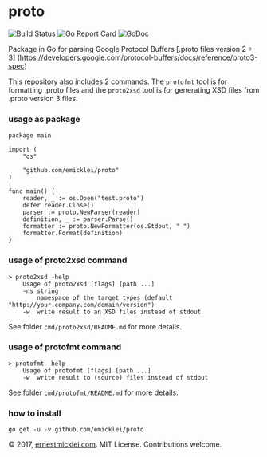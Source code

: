 # proto

[![Build Status](https://travis-ci.org/emicklei/proto.png)](https://travis-ci.org/emicklei/proto)
[![Go Report Card](https://goreportcard.com/badge/github.com/emicklei/proto)](https://goreportcard.com/report/github.com/emicklei/proto)
[![GoDoc](https://godoc.org/github.com/emicklei/proto?status.svg)](https://godoc.org/github.com/emicklei/proto)

Package in Go for parsing Google Protocol Buffers [.proto files version 2 + 3] (https://developers.google.com/protocol-buffers/docs/reference/proto3-spec)

This repository also includes 2 commands. The `protofmt` tool is for formatting .proto files and the `proto2xsd` tool is for generating XSD files from .proto version 3 files.

### usage as package

	package main

	import (
		"os"

		"github.com/emicklei/proto"
	)

	func main() {
		reader, _ := os.Open("test.proto")
		defer reader.Close()
		parser := proto.NewParser(reader)
		definition, _ := parser.Parse()
		formatter := proto.NewFormatter(os.Stdout, " ")
		formatter.Format(definition)
	}

### usage of proto2xsd command

	> proto2xsd -help
		Usage of proto2xsd [flags] [path ...]
  		-ns string
    		namespace of the target types (default "http://your.company.com/domain/version")		
  		-w	write result to an XSD files instead of stdout

See folder `cmd/proto2xsd/README.md` for more details.

### usage of protofmt command

	> protofmt -help
		Usage of protofmt [flags] [path ...]
  		-w	write result to (source) files instead of stdout

See folder `cmd/protofmt/README.md` for more details.

### how to install

    go get -u -v github.com/emicklei/proto

© 2017, [ernestmicklei.com](http://ernestmicklei.com).  MIT License. Contributions welcome.